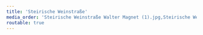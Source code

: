 ```yaml
---
title: 'Steirische Weinstraße'
media_order: 'Steirische Weinstraße Walter Magnet (1).jpg,Steirische Weinstraße Walter Magnet (2).jpg,Steirische Weinstraße Walter Magnet (3).jpg,Steirische Weinstraße Walter Magnet (4).jpg,Steirische Weinstraße Walter Magnet (5).jpg,Steirische Weinstraße Walter Magnet (6).jpg,Steirische Weinstraße Walter Magnet (7).jpg,Steirische Weinstraße Walter Magnet (8).jpg,Steirische Weinstraße Walter Magnet (9).jpg,Steirische Weinstraße Walter Magnet (10).jpg,Steirische Weinstraße Walter Magnet (11).jpg,Steirische Weinstraße Walter Magnet (12).jpg'
routable: true
---
```


